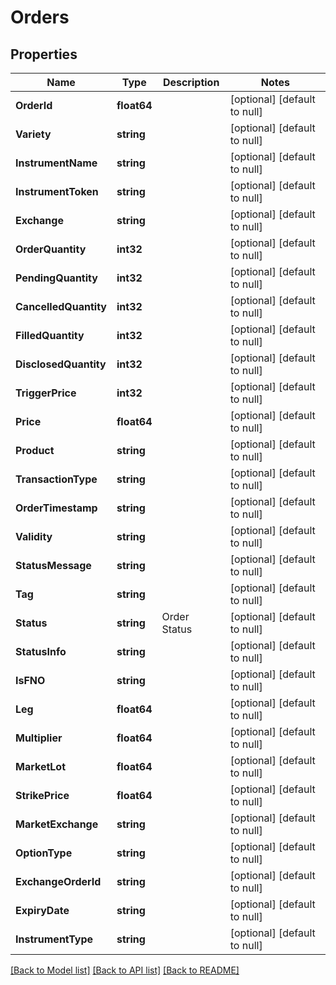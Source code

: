 # Orders

## Properties
Name | Type | Description | Notes
------------ | ------------- | ------------- | -------------
**OrderId** | **float64** |  | [optional] [default to null]
**Variety** | **string** |  | [optional] [default to null]
**InstrumentName** | **string** |  | [optional] [default to null]
**InstrumentToken** | **string** |  | [optional] [default to null]
**Exchange** | **string** |  | [optional] [default to null]
**OrderQuantity** | **int32** |  | [optional] [default to null]
**PendingQuantity** | **int32** |  | [optional] [default to null]
**CancelledQuantity** | **int32** |  | [optional] [default to null]
**FilledQuantity** | **int32** |  | [optional] [default to null]
**DisclosedQuantity** | **int32** |  | [optional] [default to null]
**TriggerPrice** | **int32** |  | [optional] [default to null]
**Price** | **float64** |  | [optional] [default to null]
**Product** | **string** |  | [optional] [default to null]
**TransactionType** | **string** |  | [optional] [default to null]
**OrderTimestamp** | **string** |  | [optional] [default to null]
**Validity** | **string** |  | [optional] [default to null]
**StatusMessage** | **string** |  | [optional] [default to null]
**Tag** | **string** |  | [optional] [default to null]
**Status** | **string** | Order Status | [optional] [default to null]
**StatusInfo** | **string** |  | [optional] [default to null]
**IsFNO** | **string** |  | [optional] [default to null]
**Leg** | **float64** |  | [optional] [default to null]
**Multiplier** | **float64** |  | [optional] [default to null]
**MarketLot** | **float64** |  | [optional] [default to null]
**StrikePrice** | **float64** |  | [optional] [default to null]
**MarketExchange** | **string** |  | [optional] [default to null]
**OptionType** | **string** |  | [optional] [default to null]
**ExchangeOrderId** | **string** |  | [optional] [default to null]
**ExpiryDate** | **string** |  | [optional] [default to null]
**InstrumentType** | **string** |  | [optional] [default to null]

[[Back to Model list]](../README.md#documentation-for-models) [[Back to API list]](../README.md#documentation-for-api-endpoints) [[Back to README]](../README.md)

